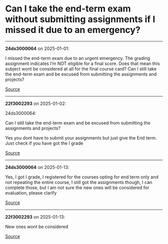# Can I take the end-term exam without submitting assignments if I missed it due to an emergency?


---

**24ds3000064** on 2025-01-01:

I missed the end-term exam due to an urgent emergency.
The grading assignment indicates I’m NOT eligible for a final score. Does that mean this subject wont be considered at all for the final course card?
Can I still take the end-term exam and be excused from submitting the assignments and projects?

[Source](https://discourse.onlinedegree.iitm.ac.in/t/can-i-take-the-end-term-exam-without-submitting-assignments-if-i-missed-it-due-to-an-emergency/161072/1)

---

**22f3002293** on 2025-01-02:




 24ds3000064:

Can I still take the end-term exam and be excused from submitting the assignments and projects?


Yes you dont have to submit your assignments but just give the End term. Just check if you have got the I grade

[Source](https://discourse.onlinedegree.iitm.ac.in/t/can-i-take-the-end-term-exam-without-submitting-assignments-if-i-missed-it-due-to-an-emergency/161072/2)

---

**24ds3000064** on 2025-01-13:

Yes, I got I grade, I registered for the courses opting for end term only and not repeating the entire course,
I still got the assignments though, I can complete those, but I am not sure the new ones will be considered for evaluation, please clarify

[Source](https://discourse.onlinedegree.iitm.ac.in/t/can-i-take-the-end-term-exam-without-submitting-assignments-if-i-missed-it-due-to-an-emergency/161072/3)

---

**22f3002293** on 2025-01-13:

New ones wont be considered

[Source](https://discourse.onlinedegree.iitm.ac.in/t/can-i-take-the-end-term-exam-without-submitting-assignments-if-i-missed-it-due-to-an-emergency/161072/4)